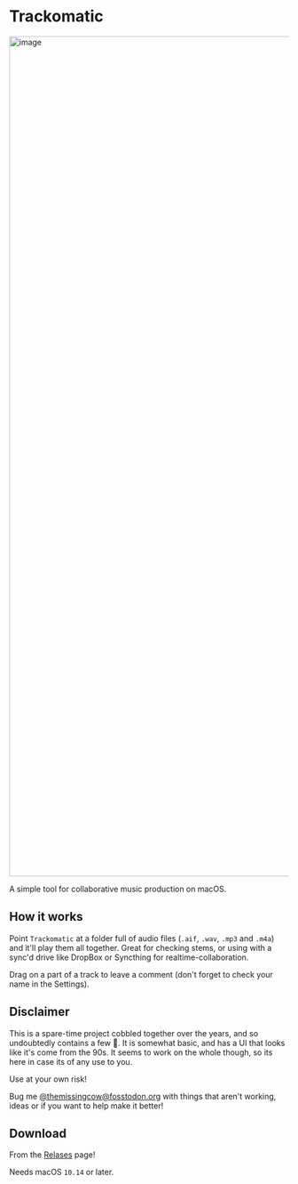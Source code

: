 # Trackomatic

<img width="1511" alt="image" src="https://github.com/themissingcow/trackomatic/assets/896779/8c316ac9-4ca0-453d-8207-ef62366602fd">

A simple tool for collaborative music production on macOS.

## How it works

Point `Trackomatic` at a folder full of audio files (`.aif`, `.wav`, `.mp3` and `.m4a`) 
and it'll play them all together. Great for checking stems, or using with a sync'd drive 
like DropBox or Syncthing for realtime-collaboration.

Drag on a part of a track to leave a comment (don't forget to check your name in the Settings).

## Disclaimer

This is a spare-time project cobbled together over the years, and so undoubtedly contains 
a few 🐛. It is somewhat basic, and has a UI that looks like it's come from the 90s. It 
seems to work on the whole though, so its here in case its of any use to you.

Use at your own risk!

Bug me [@themissingcow@fosstodon.org](https://fosstodon.org/@themissingcow) with things that
aren't working, ideas or if you want to help make it better!

## Download

From the [Relases](https://github.com/themissingcow/trackomatic/releases) 
page!

Needs macOS `10.14` or later.
